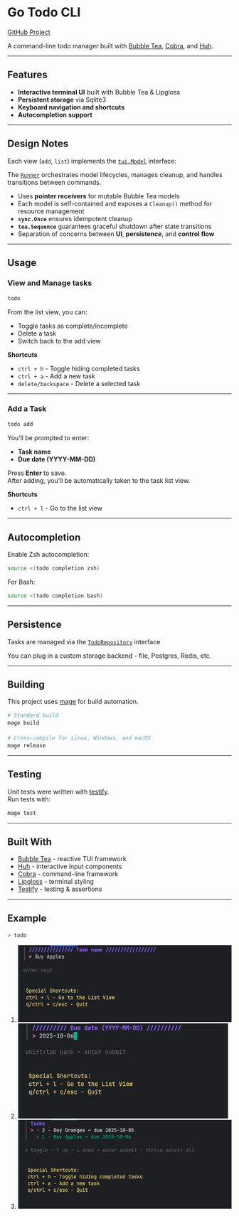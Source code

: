 # Go Todo CLI
[GitHub Project](https://github.com/users/ake3mio/projects/6/views/1?pane=info)


A command-line todo manager built with [Bubble Tea](https://github.com/charmbracelet/bubbletea), [Cobra](https://github.com/spf13/cobra), and [Huh](https://github.com/charmbracelet/huh).

---

## Features

- **Interactive terminal UI** built with Bubble Tea & Lipgloss
- **Persistent storage** via Sqlite3
- **Keyboard navigation and shortcuts**
- **Autocompletion support**

---

## Design Notes

Each view (`add`, `list`) implements the [`tui.Model`](./internal/tui/model.go) interface:

The [`Runner`](./internal/tui/runner.go) orchestrates model lifecycles, manages cleanup, and handles transitions between commands.

- Uses **pointer receivers** for mutable Bubble Tea models
- Each model is self-contained and exposes a `Cleanup()` method for resource management
- **`sync.Once`** ensures idempotent cleanup
- **`tea.Sequence`** guarantees graceful shutdown after state transitions
- Separation of concerns between **UI**, **persistence**, and **control flow**

---

## Usage

### View and Manage tasks
```bash
todo
```

From the list view, you can:
- Toggle tasks as complete/incomplete
- Delete a task
- Switch back to the add view

**Shortcuts**
- `ctrl + h` - Toggle hiding completed tasks
- `ctrl + a` - Add a new task
- `delete/backspace` - Delete a selected task

---
### Add a Task
```bash
todo add
```

You’ll be prompted to enter:
- **Task name**
- **Due date (YYYY-MM-DD)**

Press **Enter** to save.  
After adding, you’ll be automatically taken to the task list view.

**Shortcuts**
- `ctrl + l` - Go to the list view

---

## Autocompletion

Enable Zsh autocompletion:
```bash
source <(todo completion zsh)
```

For Bash:
```bash
source <(todo completion bash)
```

---

## Persistence

Tasks are managed via the [`TodoRepository`](./internal/persistence/db.go) interface

You can plug in a custom storage backend - file, Postgres, Redis, etc.

---

## Building

This project uses [mage](https://github.com/magefile/mage) for build automation.


```bash
# Standard build
mage build

# Cross-compile for Linux, Windows, and macOS
mage release 
```


---

## Testing

Unit tests were written with [testify](https://github.com/stretchr/testify).  
Run tests with:

```bash
mage test
```

---

## Built With

- [Bubble Tea](https://github.com/charmbracelet/bubbletea) - reactive TUI framework
- [Huh](https://github.com/charmbracelet/huh) - interactive input components
- [Cobra](https://github.com/spf13/cobra) - command-line framework
- [Lipgloss](https://github.com/charmbracelet/lipgloss) - terminal styling
- [Testify](https://github.com/stretchr/testify) - testing & assertions

---

## Example

```bash
> todo
```
1. ![Enter Task Name.png](docs/Enter%20Task%20Name.png)
2. ![Enter Task Due Date.png](docs/Enter%20Task%20Due%20Date.png)
3. ![Task List.png](docs/Task%20List.png)